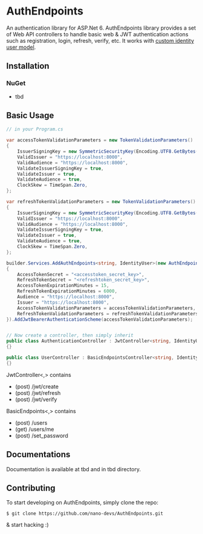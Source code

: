 # AuthEndpoints
An authentication library for ASP.Net 6. AuthEndpoints library provides a set of Web API controllers to handle basic web & JWT authentication actions such as registration, login, refresh, verify, etc. It works with [custom identity user model](https://docs.microsoft.com/en-us/aspnet/core/security/authentication/customize-identity-model?view=aspnetcore-6.0#custom-user-data).

## Installation
### NuGet
- tbd

## Basic Usage
```cs
// in your Program.cs

var accessTokenValidationParameters = new TokenValidationParameters()
{
	IssuerSigningKey = new SymmetricSecurityKey(Encoding.UTF8.GetBytes("<accesstoken_secret_key>")),
	ValidIssuer = "https://localhost:8000",
	ValidAudience = "https://localhost:8000",
	ValidateIssuerSigningKey = true,
	ValidateIssuer = true,
	ValidateAudience = true,
	ClockSkew = TimeSpan.Zero,
};

var refreshTokenValidationParameters = new TokenValidationParameters()
{
	IssuerSigningKey = new SymmetricSecurityKey(Encoding.UTF8.GetBytes("<refreshtoken_secret_key>")),
	ValidIssuer = "https://localhost:8000",
	ValidAudience = "https://localhost:8000",
	ValidateIssuerSigningKey = true,
	ValidateIssuer = true,
	ValidateAudience = true,
	ClockSkew = TimeSpan.Zero,
};

builder.Services.AddAuthEndpoints<string, IdentityUser>(new AuthEndpointsOptions()
{
	AccessTokenSecret = "<accesstoken_secret_key>",
	RefreshTokenSecret = "<refreshtoken_secret_key>",
	AccessTokenExpirationMinutes = 15,
	RefreshTokenExpirationMinutes = 6000,
	Audience = "https://localhost:8000",
	Issuer = "https://localhost:8000",
	AccessTokenValidationParameters = accessTokenValidationParameters,
	RefreshTokenValidationParameters = refreshTokenValidationParameters
}).AddJwtBearerAuthenticationScheme(accessTokenValidationParameters);


// Now create a controller, then simply inherit
public class AuthenticationController : JwtController<string, IdentityUser>
{}

public class UserController : BasicEndpointsController<string, IdentityUser>
{}
```

JwtController<,> contains
- (post) /jwt/create
- (post) /jwt/refresh
- (post) /jwt/verify

BasicEndpoints<,> contains
- (post) /users
- (get)  /users/me
- (post) /set_password

## Documentations
Documentation is available at tbd and in tbd directory.

## Contributing
To start developing on AuthEndpoints, simply clone the repo:
```
$ git clone https://github.com/nano-devs/AuthEndpoints.git
```
& start hacking :)
